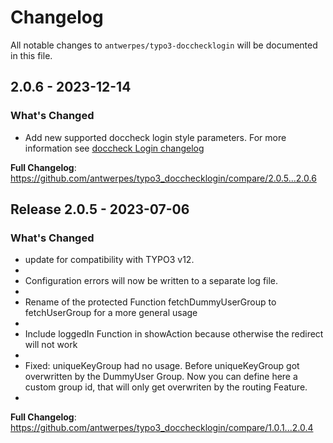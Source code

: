 # Changelog

All notable changes to `antwerpes/typo3-docchecklogin` will be documented in this file.

## 2.0.6 - 2023-12-14

### What's Changed

* Add  new supported doccheck login style parameters. For more information see [doccheck Login changelog](https://docs.doccheck.com/login-implementation/changelog/examples.html#_3-supported-style-parameters)

**Full Changelog**: https://github.com/antwerpes/typo3_docchecklogin/compare/2.0.5...2.0.6

## Release 2.0.5 - 2023-07-06

### What's Changed

- update for compatibility with TYPO3 v12.
- 
- Configuration errors will now be written to a separate log file.
- 
- Rename of the protected Function fetchDummyUserGroup to fetchUserGroup for a more general usage
- 
- Include loggedIn Function in showAction because otherwise the redirect will not work
- 
- Fixed: uniqueKeyGroup had no usage. Before uniqueKeyGroup got overwritten by the DummyUser Group. Now you can define here a custom group id, that will only get overwriten by the routing Feature.
- 

**Full Changelog**: https://github.com/antwerpes/typo3_docchecklogin/compare/1.0.1...2.0.4
